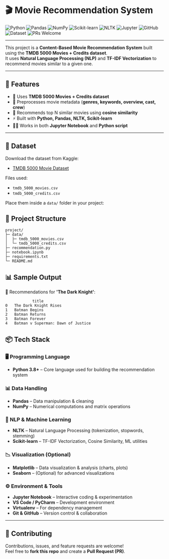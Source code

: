 # 🎬 Movie Recommendation System  

![Python](https://img.shields.io/badge/Python-3.8%2B-3776AB?style=for-the-badge&logo=python&logoColor=white) 
![Pandas](https://img.shields.io/badge/Pandas-150458?style=for-the-badge&logo=pandas&logoColor=white) 
![NumPy](https://img.shields.io/badge/NumPy-013243?style=for-the-badge&logo=numpy&logoColor=white) 
![Scikit-learn](https://img.shields.io/badge/Scikit--learn-F7931E?style=for-the-badge&logo=scikit-learn&logoColor=white) 
![NLTK](https://img.shields.io/badge/NLTK-NLP-brightgreen?style=for-the-badge) 
![Jupyter](https://img.shields.io/badge/Jupyter-F37626?style=for-the-badge&logo=jupyter&logoColor=white) 
![GitHub](https://img.shields.io/badge/GitHub-181717?style=for-the-badge&logo=github&logoColor=white) 
![Dataset](https://img.shields.io/badge/Dataset-TMDB%205000-orange?style=for-the-badge) 
![PRs Welcome](https://img.shields.io/badge/PRs-Welcome-brightgreen?style=for-the-badge&logo=github)  

---

This project is a **Content-Based Movie Recommendation System** built using the **TMDB 5000 Movies + Credits dataset**.  
It uses **Natural Language Processing (NLP)** and **TF-IDF Vectorization** to recommend movies similar to a given one.  

---

## 🚀 Features 

- 📂 Uses **TMDB 5000 Movies + Credits dataset**  
- 📝 Preprocesses movie metadata (**genres, keywords, overview, cast, crew**)  
- 🔎 Recommends top N similar movies using **cosine similarity**  
- ⚡ Built with **Python, Pandas, NLTK, Scikit-learn**  
- 🧑‍💻 Works in both **Jupyter Notebook** and **Python script**  

---

## 📂 Dataset  

Download the dataset from Kaggle:  
- [TMDB 5000 Movie Dataset](https://www.kaggle.com/datasets/tmdb/tmdb-movie-metadata)  

Files used:  
- `tmdb_5000_movies.csv`  
- `tmdb_5000_credits.csv`  

Place them inside a `data/` folder in your project:

## 📂 Project Structure

```text
project/
├─ data/
│  ├─ tmdb_5000_movies.csv
│  └─ tmdb_5000_credits.csv
├─ recommendation.py
├─ notebook.ipynb
├─ requirements.txt
└─ README.md
```

## 📊 Sample Output

🎥 Recommendations for **'The Dark Knight'**:

```text
            title
0   The Dark Knight Rises
1   Batman Begins
2   Batman Returns
3   Batman Forever
4   Batman v Superman: Dawn of Justice
```

## 📦 Tech Stack  

### 🖥️ Programming Language  
- **Python 3.8+** – Core language used for building the recommendation system  

### 📊 Data Handling  
- **Pandas** – Data manipulation & cleaning  
- **NumPy** – Numerical computations and matrix operations  

### 🧠 NLP & Machine Learning  
- **NLTK** – Natural Language Processing (tokenization, stopwords, stemming)  
- **Scikit-learn** – TF-IDF Vectorization, Cosine Similarity, ML utilities  

### 📉 Visualization (Optional)  
- **Matplotlib** – Data visualization & analysis (charts, plots)  
- **Seaborn** – (Optional) for advanced visualizations  

### ⚙️ Environment & Tools  
- **Jupyter Notebook** – Interactive coding & experimentation  
- **VS Code / PyCharm** – Development environment  
- **Virtualenv** – For dependency management  
- **Git & GitHub** – Version control & collaboration   

---

## 🤝 Contributing

Contributions, issues, and feature requests are welcome!  
Feel free to **fork this repo** and create a **Pull Request (PR)**.  
 
